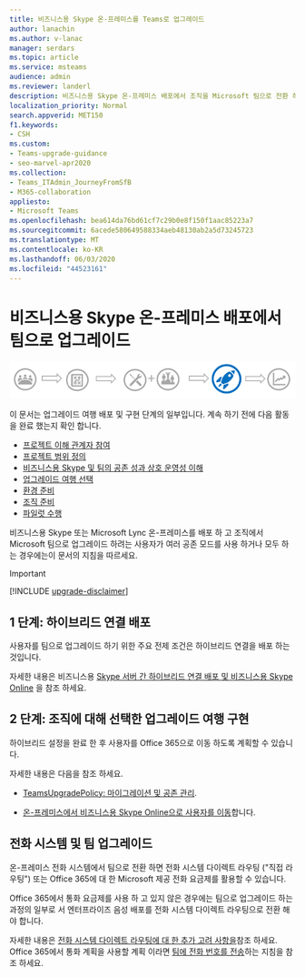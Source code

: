 ```yaml
---
title: 비즈니스용 Skype 온-프레미스를 Teams로 업그레이드
author: lanachin
ms.author: v-lanac
manager: serdars
ms.topic: article
ms.service: msteams
audience: admin
ms.reviewer: landerl
description: 비즈니스용 Skype 온-프레미스 배포에서 조직을 Microsoft 팀으로 전환 하는 방법에 대해 알아봅니다.
localization_priority: Normal
search.appverid: MET150
f1.keywords:
- CSH
ms.custom:
- Teams-upgrade-guidance
- seo-marvel-apr2020
ms.collection:
- Teams_ITAdmin_JourneyFromSfB
- M365-collaboration
appliesto:
- Microsoft Teams
ms.openlocfilehash: bea614da76bd61cf7c29b0e8f150f1aac85223a7
ms.sourcegitcommit: 6acede580649588334aeb48130ab2a5d73245723
ms.translationtype: MT
ms.contentlocale: ko-KR
ms.lasthandoff: 06/03/2020
ms.locfileid: "44523161"
---
```

# <a name="upgrade-from-a-skype-for-business-on-premises-deployment-to-teams"></a>비즈니스용 Skype 온-프레미스 배포에서 팀으로 업그레이드

![배포 및 구현 단계에 주안점을 두어 업그레이드 여행 단계](media/upgrade-banner-deployment.png "배포 및 구현 단계에 주안점을 두어 업그레이드 여행 단계")

이 문서는 업그레이드 여행 배포 및 구현 단계의 일부입니다. 계속 하기 전에 다음 활동을 완료 했는지 확인 합니다.

- [프로젝트 이해 관계자 참여](upgrade-enlist-stakeholders.md)
- [프로젝트 범위 정의](https://aka.ms/SkypetoTeams-Scope)
- [비즈니스용 Skype 및 팀의 공존 성과 상호 운영성 이해](https://aka.ms/SkypeToTeams-Coexist)
- [업그레이드 여행 선택](upgrade-and-coexistence-of-skypeforbusiness-and-teams.md)
- [환경 준비](https://aka.ms/SkypeToTeams-TechnicalReadiness)
- [조직 준비](https://aka.ms/SkypeToTeams-UserReadiness)
- [파일럿 수행](https://aka.ms/SkypeToTeams-Pilot)

비즈니스용 Skype 또는 Microsoft Lync 온-프레미스를 배포 하 고 조직에서 Microsoft 팀으로 업그레이드 하려는 사용자가 여러 공존 모드를 사용 하거나 모두 하는 경우에는이 문서의 지침을 따르세요. 

> [!IMPORTANT]
> [!INCLUDE [upgrade-disclaimer](includes/upgrade-disclaimer.md)]

## <a name="step-1-deploy-hybrid-connectivity"></a>1 단계: 하이브리드 연결 배포

사용자를 팀으로 업그레이드 하기 위한 주요 전제 조건은 하이브리드 연결을 배포 하는 것입니다.

자세한 내용은 비즈니스용 [Skype 서버 간 하이브리드 연결 배포 및 비즈니스용 Skype Online](/skypeforbusiness/skype-for-business-hybrid-solutions/deploy-hybrid-connectivity/deploy-hybrid-connectivity) 을 참조 하세요.

## <a name="step-2-implement-your-chosen-upgrade-journey-for-your-organization"></a>2 단계: 조직에 대해 선택한 업그레이드 여행 구현

하이브리드 설정을 완료 한 후 사용자를 Office 365으로 이동 하도록 계획할 수 있습니다.

자세한 내용은 다음을 참조 하세요.

- [TeamsUpgradePolicy: 마이그레이션 및 공존 관리](migration-interop-guidance-for-teams-with-skype.md#teamsupgradepolicy-managing-migration-and-co-existence).

- [온-프레미스에서 비즈니스용 Skype Online으로 사용자를 이동](/skypeforbusiness/skype-for-business-hybrid-solutions/deploy-hybrid-connectivity/move-users-from-on-premises-to-skype-for-business-online)합니다.

## <a name="phone-system-and-teams-upgrade"></a>전화 시스템 및 팀 업그레이드

온-프레미스 전화 시스템에서 팀으로 전환 하면 전화 시스템 다이렉트 라우팅 ("직접 라우팅") 또는 Office 365에 대 한 Microsoft 제공 전화 요금제를 활용할 수 있습니다.

Office 365에서 통화 요금제를 사용 하 고 있지 않은 경우에는 팀으로 업그레이드 하는 과정의 일부로 서 엔터프라이즈 음성 배포를 전화 시스템 다이렉트 라우팅으로 전환 해야 합니다.

자세한 내용은 [전화 시스템 다이렉트 라우팅에 대 한 추가 고려 사항을](https://docs.microsoft.com/MicrosoftTeams/2-envision-make-my-service-decisions-direct-routing)참조 하세요. Office 365에서 통화 계획을 사용할 계획 이라면 [팀에 전화 번호를 전송](phone-number-calling-plans/transfer-phone-numbers-to-teams.md)하는 지침을 참조 하세요.